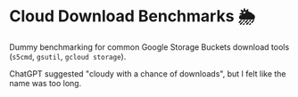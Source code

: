 # Cloud Download Benchmarks 🌦️

Dummy benchmarking for common Google Storage Buckets download tools (`s5cmd`, `gsutil`, `gcloud storage`).

ChatGPT suggested "cloudy with a chance of downloads", but I felt like the name was too long.
